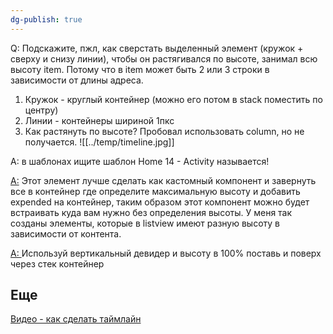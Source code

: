 ```yaml
---
dg-publish: true
---
```


Q: Подскажите, пжл, как сверстать выделенный элемент (кружок + сверху и снизу линии), чтобы он растягивался по высоте, занимал всю высоту item. Потому что в item может быть 2 или 3 строки в зависимости от длины адреса.

1. Кружок - круглый контейнер (можно его потом в stack поместить по центру)
2. Линии - контейнеры шириной 1пкс
3. Как растянуть по высоте? Пробовал использовать column, но не получается.
![[../temp/timeline.jpg]]

A: в шаблонах ищите шаблон  Home 14 - Activity называется!

[A:](https://t.me/flutterflow_rus/12427/48095) Этот элемент лучше сделать как кастомный компонент и завернуть все в контейнер где определите максимальную высоту и добавить expended на контейнер, таким образом этот компонент можно будет встраивать куда вам нужно без определения высоты. У меня так созданы элементы, которые в listview имеют разную высоту в зависимости от контента.

[A: ](https://t.me/flutterflow_chat/29149) Используй вертикальный девидер и высоту в 100% поставь и поверх через стек контейнер



## Еще

[Видео - как сделать таймлайн](https://www.youtube.com/watch?v=A6c_bvYQqSM)

